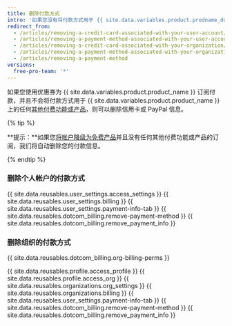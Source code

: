 ```yaml
---
title: 删除付款方式
intro: '如果您没有将付款方式用于 {{ site.data.variables.product.prodname_dotcom }} 上任何付费订阅，则可以删除付款方式，以使其不再存储在您的帐户中。'
redirect_from:
  - /articles/removing-a-credit-card-associated-with-your-user-account/
  - /articles/removing-a-payment-method-associated-with-your-user-account/
  - /articles/removing-a-credit-card-associated-with-your-organization/
  - /articles/removing-a-payment-method-associated-with-your-organization/
  - /articles/removing-a-payment-method
versions:
  free-pro-team: '*'
---
```


如果您使用优惠券为 {{ site.data.variables.product.product_name }} 订阅付款，并且不会将付款方式用于 {{ site.data.variables.product.product_name }} 上的任何[其他付费功能或产品](/articles/about-billing-on-github)，则可以删除信用卡或 PayPal 信息。

{% tip %}

**提示：**如果您[将帐户降级为免费产品](/articles/downgrading-your-github-subscription)并且没有任何其他付费功能或产品的订阅，我们将自动删除您的付款信息。

{% endtip %}

### 删除个人帐户的付款方式

{{ site.data.reusables.user_settings.access_settings }}
{{ site.data.reusables.user_settings.billing }}
{{ site.data.reusables.user_settings.payment-info-tab }}
{{ site.data.reusables.dotcom_billing.remove-payment-method }}
{{ site.data.reusables.dotcom_billing.remove_payment_info }}

### 删除组织的付款方式

{{ site.data.reusables.dotcom_billing.org-billing-perms }}

{{ site.data.reusables.profile.access_profile }}
{{ site.data.reusables.profile.access_org }}
{{ site.data.reusables.organizations.org_settings }}
{{ site.data.reusables.organizations.billing }}
{{ site.data.reusables.user_settings.payment-info-tab }}
{{ site.data.reusables.dotcom_billing.remove-payment-method }}
{{ site.data.reusables.dotcom_billing.remove_payment_info }}
